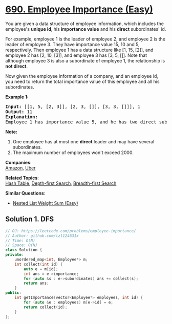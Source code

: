 # [690. Employee Importance (Easy)](https://leetcode.com/problems/employee-importance/)

<p>You are given a data structure of employee information, which includes the employee's <b>unique id</b>, his <b>importance value</b> and his <b>direct</b> subordinates' id. </p>

<p>For example, employee 1 is the leader of employee 2, and employee 2 is the leader of employee 3. They have importance value 15, 10 and 5, respectively. Then employee 1 has a data structure like [1, 15, [2]], and employee 2 has [2, 10, [3]], and employee 3 has [3, 5, []]. Note that although employee 3 is also a subordinate of employee 1, the relationship is <b>not direct</b>.</p>

<p>Now given the employee information of a company, and an employee id, you need to return the total importance value of this employee and all his subordinates.</p>

<p><b>Example 1:</b><br>
</p><pre><b>Input:</b> [[1, 5, [2, 3]], [2, 3, []], [3, 3, []]], 1
<b>Output:</b> 11
<b>Explanation:</b>
Employee 1 has importance value 5, and he has two direct subordinates: employee 2 and employee 3. They both have importance value 3. So the total importance value of employee 1 is 5 + 3 + 3 = 11.
</pre>
<p></p>

<p><b>Note:</b><br>
</p><ol>
<li>One employee has at most one <b>direct</b> leader and may have several subordinates.</li>
<li>The maximum number of employees won't exceed 2000.</li>
</ol>
<p></p>

**Companies**:  
[Amazon](https://leetcode.com/company/amazon), [Uber](https://leetcode.com/company/uber)

**Related Topics**:  
[Hash Table](https://leetcode.com/tag/hash-table/), [Depth-first Search](https://leetcode.com/tag/depth-first-search/), [Breadth-first Search](https://leetcode.com/tag/breadth-first-search/)

**Similar Questions**:
* [Nested List Weight Sum (Easy)](https://leetcode.com/problems/nested-list-weight-sum/)

## Solution 1. DFS

```cpp
// OJ: https://leetcode.com/problems/employee-importance/
// Author: github.com/lzl124631x
// Time: O(N)
// Space: O(N)
class Solution {
private:
    unordered_map<int, Employee*> m;
    int collect(int id) {
        auto e = m[id];
        int ans = e->importance;
        for (auto &s : e->subordinates) ans += collect(s);
        return ans;
    }
public:
    int getImportance(vector<Employee*> employees, int id) {
        for (auto &e : employees) m[e->id] = e;
        return collect(id);
    }
};
```